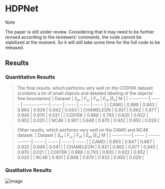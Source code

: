 # HDPNet
> [!NOTE]  
> The paper is still under review.
> Considering that it may need to be further revised according to the reviewers' comments, the code cannot be stabilized at the moment.
> So it will still take some time for the full code to be released.
## Results
### Quantitative Results
> The final results, which performs very well on the COD10K dataset (contains a lot of small objects and detailed labeling of the objects' fine boundaries)
| Dataset   | $S_m$ | $F_{\omega}$ | $F_m$ | $E_m$ |$E_{x}$|   M   |
| ----------| ----- | -------------| ----- | ----- | ----- | ----- |
| CAMO      | 0.889 | 0.843        | 0.864 | 0.929 | 0.942 | 0.043 |
| CHAMELEON | 0.921 | 0.862        | 0.877 | 0.945 | 0.970 | 0.021 |
| COD10K    | 0.888 | 0.793        | 0.820 | 0.922 | 0.952 | 0.020 |
| NC4K      | 0.901 | 0.848        | 0.870 | 0.932 | 0.950 | 0.029 |

> Other results, which performs very well on the CAMO and NC4K dataset.
| Dataset   | $S_m$ | $F_{\omega}$ | $F_m$ | $E_m$ |$E_{x}$|   M   |
| ----------| ----- | -------------| ----- | ----- | ----- | ----- |
| CAMO      | 0.893 | 0.847        | 0.867 | 0.932 | 0.949 | 0.041 |
| CHAMELEON | 0.921 | 0.862        | 0.877 | 0.945 | 0.970 | 0.021 |
| COD10K    | 0.888 | 0.793        | 0.820 | 0.922 | 0.952 | 0.020 |
| NC4K      | 0.901 | 0.848        | 0.870 | 0.932 | 0.950 | 0.029 |

### Qualitative Results
![image]([https://github.com/LittleGrey-hjp/FHVCNet/blob/main/Visio-camouflage_fig1.pdf](https://github.com/LittleGrey-hjp/HDPNet/blob/main/Visio-camouflage_fig1.jpg))
